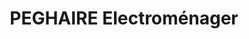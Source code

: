 ---
title: "PEGHAIRE Electroménager"
url: /cugnaux/peghaire-electromenager/
shop: appareil ménager
---